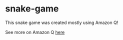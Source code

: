 # snake-game

This snake game was created mostly using Amazon Q!

See more on Amazon Q [here](https://docs.aws.amazon.com/amazonq/)
